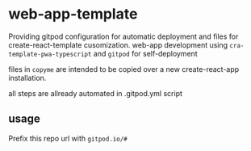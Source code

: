 # web-app-template

Providing gitpod configuration for automatic deployment and files for create-react-template cusomization.
web-app development using `cra-template-pwa-typescript` and `gitpod` for self-deployment 

files in `copyme` are intended to be copied over a new create-react-app installation.

all steps are allready automated in .gitpod.yml script

## usage

Prefix this repo url with `gitpod.io/#`



